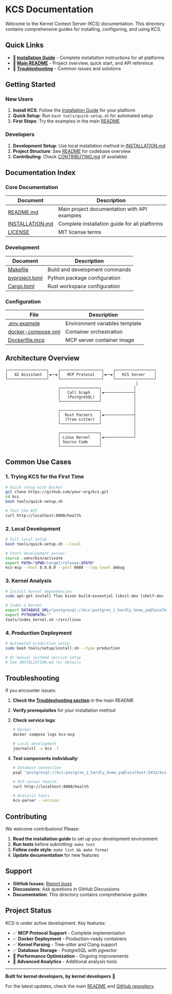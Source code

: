 # KCS Documentation

Welcome to the Kernel Context Server (KCS) documentation. This directory contains
comprehensive guides for installing, configuring, and using KCS.

## Quick Links

- **🚀 [Installation Guide](INSTALLATION.md)** - Complete installation instructions for all platforms
- **📖 [Main README](../README.md)** - Project overview, quick start, and API reference
- **🔧 [Troubleshooting](../README.md#troubleshooting)** - Common issues and solutions

## Getting Started

### New Users

1. **Install KCS**: Follow the [Installation Guide](INSTALLATION.md) for your platform
2. **Quick Setup**: Run `bash tools/quick-setup.sh` for automated setup
3. **First Steps**: Try the examples in the main [README](../README.md#quick-start)

### Developers

1. **Development Setup**: Use local installation method in [INSTALLATION.md](INSTALLATION.md)
2. **Project Structure**: See [README](../README.md#development) for codebase overview
3. **Contributing**: Check [CONTRIBUTING.md](../CONTRIBUTING.md) (if available)

## Documentation Index

### Core Documentation

| Document | Description |
|----------|-------------|
| [README.md](../README.md) | Main project documentation with API examples |
| [INSTALLATION.md](INSTALLATION.md) | Complete installation guide for all platforms |
| [LICENSE](../LICENSE) | MIT license terms |

### Development

| Document | Description |
|----------|-------------|
| [Makefile](../Makefile) | Build and development commands |
| [pyproject.toml](../pyproject.toml) | Python package configuration |
| [Cargo.toml](../Cargo.toml) | Rust workspace configuration |

### Configuration

| File | Description |
|------|-------------|
| [.env.example](../.env.example) | Environment variables template |
| [docker-compose.yml](../docker-compose.yml) | Container orchestration |
| [Dockerfile.mcp](../Dockerfile.mcp) | MCP server container image |

## Architecture Overview

```
┌─────────────────┐    ┌──────────────────┐    ┌─────────────────┐
│   AI Assistant  │◄──►│   MCP Protocol   │◄──►│   KCS Server    │
└─────────────────┘    └──────────────────┘    └─────────────────┘
                                                         │
                       ┌─────────────────┐              │
                       │   Call Graph    │◄─────────────┤
                       │   (PostgreSQL)  │              │
                       └─────────────────┘              │
                                                        │
                       ┌─────────────────┐              │
                       │  Rust Parsers   │◄─────────────┤
                       │  (Tree-sitter)  │              │
                       └─────────────────┘              │
                                                        │
                       ┌─────────────────┐              │
                       │ Linux Kernel    │◄─────────────┘
                       │ Source Code     │
                       └─────────────────┘
```

## Common Use Cases

### 1. Trying KCS for the First Time

```bash
# Quick setup with Docker
git clone https://github.com/your-org/kcs.git
cd kcs
bash tools/quick-setup.sh

# Test the API
curl http://localhost:8080/health
```

### 2. Local Development

```bash
# Full local setup
bash tools/quick-setup.sh --local

# Start development server
source .venv/bin/activate
export PATH="$PWD/target/release:$PATH"
kcs-mcp --host 0.0.0.0 --port 8080 --log-level debug
```

### 3. Kernel Analysis

```bash
# Install kernel dependencies
sudo apt-get install flex bison build-essential libssl-dev libelf-dev

# Index a kernel
export DATABASE_URL="postgresql://kcs:postgres_i_hardly_knew_ya@localhost:5432/kcs"
export PYTHONPATH=""
tools/index_kernel.sh ~/src/linux
```

### 4. Production Deployment

```bash
# Automated production setup
sudo bash tools/setup/install.sh --type production

# Or manual systemd service setup
# See INSTALLATION.md for details
```

## Troubleshooting

If you encounter issues:

1. **Check the [Troubleshooting section](../README.md#troubleshooting)** in the main README
2. **Verify prerequisites** for your installation method
3. **Check service logs**:

   ```bash
   # Docker
   docker compose logs kcs-mcp

   # Local development
   journalctl -u kcs -f
   ```

4. **Test components individually**:

   ```bash
   # Database connection
   psql "postgresql://kcs:postgres_i_hardly_knew_ya@localhost:5432/kcs" -c "SELECT 1;"

   # MCP server health
   curl http://localhost:8080/health

   # Analysis tools
   kcs-parser --version
   ```

## Contributing

We welcome contributions! Please:

1. **Read the installation guide** to set up your development environment
2. **Run tests** before submitting: `make test`
3. **Follow code style**: `make lint && make format`
4. **Update documentation** for new features

## Support

- **GitHub Issues**: [Report bugs](https://github.com/your-org/kcs/issues)
- **Discussions**: Ask questions in GitHub Discussions
- **Documentation**: This directory contains comprehensive guides

## Project Status

KCS is under active development. Key features:

- ✅ **MCP Protocol Support** - Complete implementation
- ✅ **Docker Deployment** - Production-ready containers
- ✅ **Kernel Parsing** - Tree-sitter and Clang support
- ✅ **Database Storage** - PostgreSQL with pgvector
- 🚧 **Performance Optimization** - Ongoing improvements
- 🚧 **Advanced Analytics** - Additional analysis tools

---

**Built for kernel developers, by kernel developers** 🐧

For the latest updates, check the main [README](../README.md) and [GitHub repository](https://github.com/your-org/kcs).
